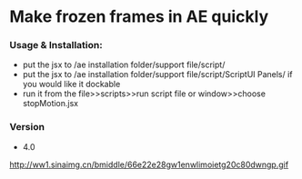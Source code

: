 
# Make frozen frames in AE quickly

### Usage & Installation:
  - put the jsx to  /ae installation folder/support file/script/
  - put the jsx to  /ae installation folder/support file/script/ScriptUI Panels/ if you would like it dockable
  - run it from the file>>scripts>>run script file or window>>choose stopMotion.jsx



### Version
 - 4.0 


http://ww1.sinaimg.cn/bmiddle/66e22e28gw1enwlimoietg20c80dwngp.gif
